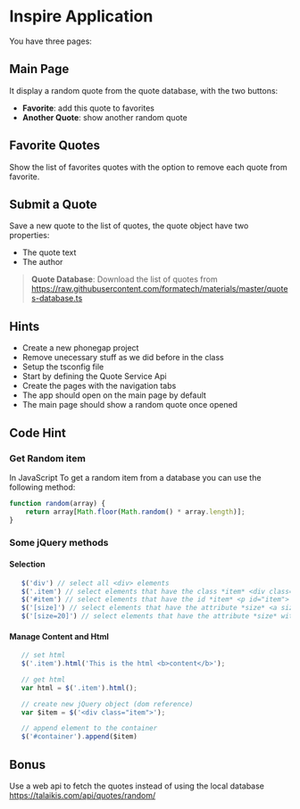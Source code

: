 Inspire Application
==================
You have three pages:
 ## Main Page
It display a random quote from the quote database, with the two buttons:
 - **Favorite**: add this quote to favorites
 - **Another Quote**: show another random quote

## Favorite Quotes
Show the list of favorites quotes with the option to remove each quote from favorite.


## Submit a Quote
Save a new quote to the list of quotes, the quote object have two properties:
 - The quote text
 - The author

> **Quote Database**: Download the list of quotes from 
 https://raw.githubusercontent.com/formatech/materials/master/quotes-database.ts

## Hints
- Create a new phonegap project
- Remove unecessary stuff as we did before in the class
- Setup the tsconfig file
- Start by defining the Quote Service Api
- Create the pages with the navigation tabs
- The app should open on the main page by default
- The main page should show a random quote once opened

## Code Hint

### Get Random item
In JavaScript To get a random item from a database you can use the following method:

```js
function random(array) {
    return array[Math.floor(Math.random() * array.length)];
}
```

### Some jQuery methods
 
 #### Selection 
 ```js
    $('div') // select all <div> elements
    $('.item') // select elements that have the class *item* <div class="item">
    $('#item') // select elements that have the id *item* <p id="item">
    $('[size]') // select elements that have the attribute *size* <a size="12"> or <a size>
    $('[size=20]') // select elements that have the attribute *size* with the value of 20
 ```

 #### Manage Content and Html

 ```js
    // set html
    $('.item').html('This is the html <b>content</b>');

    // get html
    var html = $('.item').html();

    // create new jQuery object (dom reference)
    var $item = $('<div class="item">');

    // append element to the container
    $('#container').append($item)
 ```

 ## Bonus
Use a web api to fetch the quotes instead of using the local database
https://talaikis.com/api/quotes/random/



